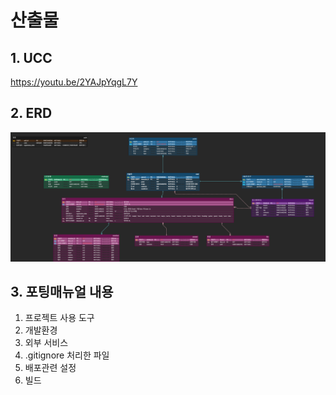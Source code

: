 # 산출물

## 1. UCC
https://youtu.be/2YAJpYqgL7Y

## 2. ERD
![ERD](./ERD.png)

## 3. 포팅매뉴얼 내용
1. 프로젝트 사용 도구
2. 개발환경
3. 외부 서비스
4. .gitignore 처리한 파일
5. 배포관련 설정
6. 빌드
